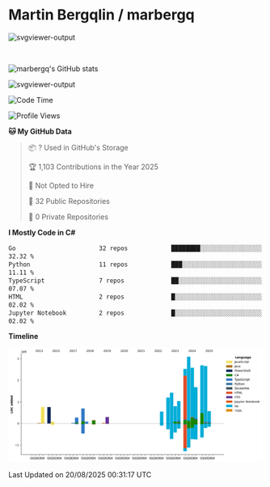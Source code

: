 # Martin Bergqlin / marbergq

![svgviewer-output](https://user-images.githubusercontent.com/2405410/206014777-22d41ecb-c24f-421d-b7d9-bba2cb5bb0de.svg)

<br>

<!--- [![Martin's Week](https://github-readme-stats.vercel.app/api/wakatime?username=marbergq&theme=dark)](https://github.com/anuraghazra/github-readme-stats) -->

![marbergq's GitHub stats](https://github-readme-stats.vercel.app/api?username=marbergq&count_private=true&show_icons=true)

![svgviewer-output](https://wakatime.com/badge/user/3f0a2069-6683-4e19-9a4a-7d21ea815067.svg)

<!--START_SECTION:waka-->
![Code Time](http://img.shields.io/badge/Code%20Time-5%2C286%20hrs%2019%20mins-blue)

![Profile Views](http://img.shields.io/badge/Profile%20Views-0-blue)

**🐱 My GitHub Data** 

> 📦 ? Used in GitHub's Storage 
 > 
> 🏆 1,103 Contributions in the Year 2025
 > 
> 🚫 Not Opted to Hire
 > 
> 📜 32 Public Repositories 
 > 
> 🔑 0 Private Repositories 
 > 
**I Mostly Code in C#** 

```text
Go                       32 repos            ████████░░░░░░░░░░░░░░░░░   32.32 % 
Python                   11 repos            ███░░░░░░░░░░░░░░░░░░░░░░   11.11 % 
TypeScript               7 repos             ██░░░░░░░░░░░░░░░░░░░░░░░   07.07 % 
HTML                     2 repos             █░░░░░░░░░░░░░░░░░░░░░░░░   02.02 % 
Jupyter Notebook         2 repos             █░░░░░░░░░░░░░░░░░░░░░░░░   02.02 % 
```



**Timeline**

![Lines of Code chart](https://raw.githubusercontent.com/marbergq/marbergq/main/assets/bar_graph.png)


 Last Updated on 20/08/2025 00:31:17 UTC
<!--END_SECTION:waka-->
